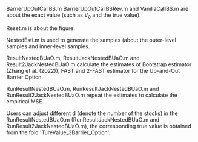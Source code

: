 BarrierUpOutCallBS.m BarrierUpOutCallBSRev.m and VanillaCallBS.m are about the exact value (such as $V_0$ and the true value).

Reset.m is about the figure.

NestedEsti.m is used to generate the samples (about the outer-level samples and inner-level samples.

ResultNestedBUaO.m, ResultJackNestedBUaO.m and Result2JackNestedBUaO.m calculate the estimates of Bootstrap estimator (Zhang et al. (2022)), FAST and 2-FAST estimator for the Up-and-Out Barrier Option.

RunResultNestedBUaO.m, RunResultJackNestedBUaO.m and RunResult2JackNestedBUaO.m repeat the estimates to calculate the empirical MSE.

Users can adjust different d (denote the number of the stocks) in the RunResultNestedBUaO.m (RunResultJackNestedBUaO.m and RunResult2JackNestedBUaO.m), the corresponding true value is obtained from the fold 'TureValue_3Barrier_Option'.